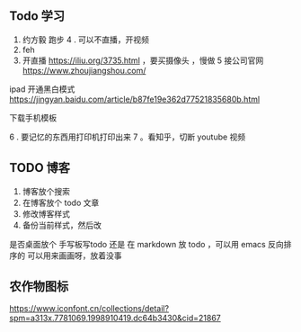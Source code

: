 ## Todo 学习
1. 约方毅 跑步
4 . 可以不直播，开视频
2. feh
3. 开直播 https://iliu.org/3735.html ，要买摄像头 ，慢做
5 接公司官网 https://www.zhoujiangshou.com/

ipad 开通黑白模式
https://jingyan.baidu.com/article/b87fe19e362d77521835680b.html

下载手机模板

6 . 要记忆的东西用打印机打印出来
7 。看知乎，切断 youtube 视频

## TODO 博客
1. 博客放个搜索
2. 在博客放个 todo 文章
3. 修改博客样式
4. 备份当前样式，然后改

是否桌面放个 手写板写todo 还是 在 markdown 放 todo ，可以用 emacs 反向排序的
可以用来画画呀，放着没事

## 农作物图标
https://www.iconfont.cn/collections/detail?spm=a313x.7781069.1998910419.dc64b3430&cid=21867